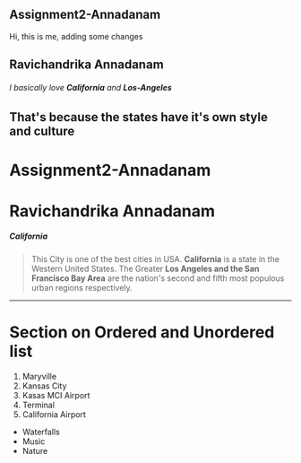 ## Assignment2-Annadanam
Hi, this is me, adding some changes
## Ravichandrika Annadanam
###### I basically love **California** and **Los-Angeles**
That's because **the states have it's own style and culture** 
---
# Assignment2-Annadanam
# Ravichandrika Annadanam
##### California 
>This City is one of the best cities in USA. **California** is a state in the Western United States.  The Greater **Los Angeles and the San Francisco Bay Area** are the nation's second and fifth most populous urban regions respectively. 
***
# Section on Ordered and Unordered list
1. Maryville 
2. Kansas City
 1. Kasas MCI Airport
 2. Terminal
3. California Airport 
* Waterfalls
* Music
* Nature 


